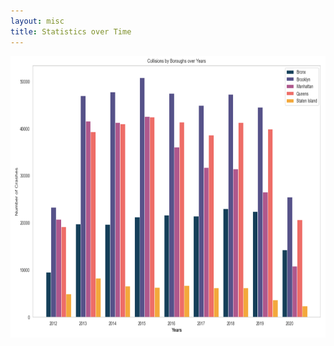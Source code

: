 ```yaml
---
layout: misc
title: Statistics over Time
---
```




<img src="Boroughyears.jpg" width="550" height="450">


